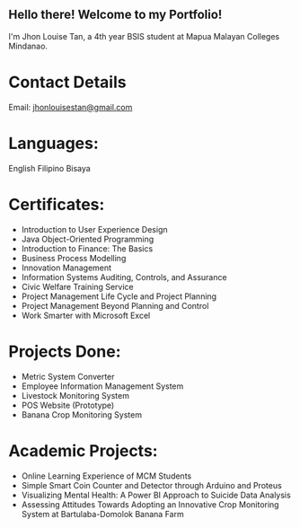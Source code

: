 ## Hello there! Welcome to my Portfolio!

I'm Jhon Louise Tan, a 4th year BSIS student at Mapua Malayan Colleges Mindanao. 

# Contact Details
Email: jhonlouisestan@gmail.com

# Languages:
English
Filipino
Bisaya

# Certificates:
- Introduction to User Experience Design
- Java Object-Oriented Programming
- Introduction to Finance: The Basics
- Business Process Modelling
- Innovation Management
- Information Systems Auditing, Controls, and Assurance
- Civic Welfare Training Service
- Project Management Life Cycle and Project Planning
- Project Management Beyond Planning and Control
- Work Smarter with Microsoft Excel

# Projects Done:
- Metric System Converter
- Employee Information Management System
- Livestock Monitoring System
- POS Website (Prototype)
- Banana Crop Monitoring System


# Academic Projects:
- Online Learning Experience of MCM Students
- Simple Smart Coin Counter and Detector through Arduino and Proteus
- Visualizing Mental Health: A Power BI Approach to Suicide Data Analysis
- Assessing Attitudes Towards Adopting an Innovative Crop Monitoring System at Bartulaba-Domolok Banana Farm



